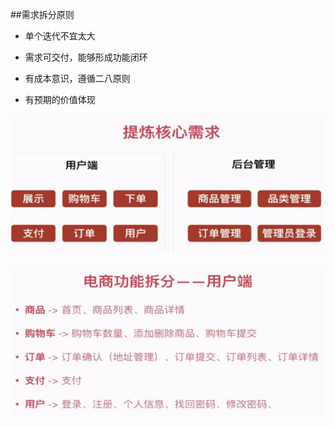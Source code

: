 ##需求拆分原则

- 单个迭代不宜太大

- 需求可交付，能够形成功能闭环

- 有成本意识，遵循二八原则

- 有预期的价值体现

![](/assets/360截图20171027112642677.jpg)

![](/assets/360截图20171027112817916.jpg)



































